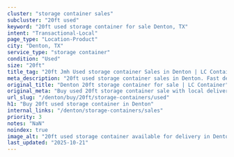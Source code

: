 ```yaml
---
cluster: "storage container sales"
subcluster: "20ft used"
keyword: "20ft used storage container for sale Denton, TX"
intent: "Transactional-Local"
page_type: "Location-Product"
city: "Denton, TX"
service_type: "storage container"
condition: "Used"
size: "20ft"
title_tag: "20ft Jmh Used storage container Sales in Denton | LC Container"
meta_description: "20ft used storage container sales in Denton. Fast delivery, competitive pricing. Serving storage containers area. Quote ID: GHU. Call (214) 524-4168 for your free quote today."
original_title: "Denton 20ft storage container for sale | LC Container"
original_meta: "Buy used 20ft storage container sale with local delivery in Denton, TX. LC Container — local Since 2003. Request a fast quote today."
url_slug: "/denton/buy/20ft/storage-containers/used"
h1: "Buy 20ft used storage container in Denton"
internal_links: "/denton/storage-containers/sales"
priority: 3
notes: "NaN"
noindex: true
image_alt: "20ft used storage container available for delivery in Denton"
last_updated: "2025-10-21"
---
```


<!-- TODO: Add unique city/inventory copy, images, and internal links here. -->
